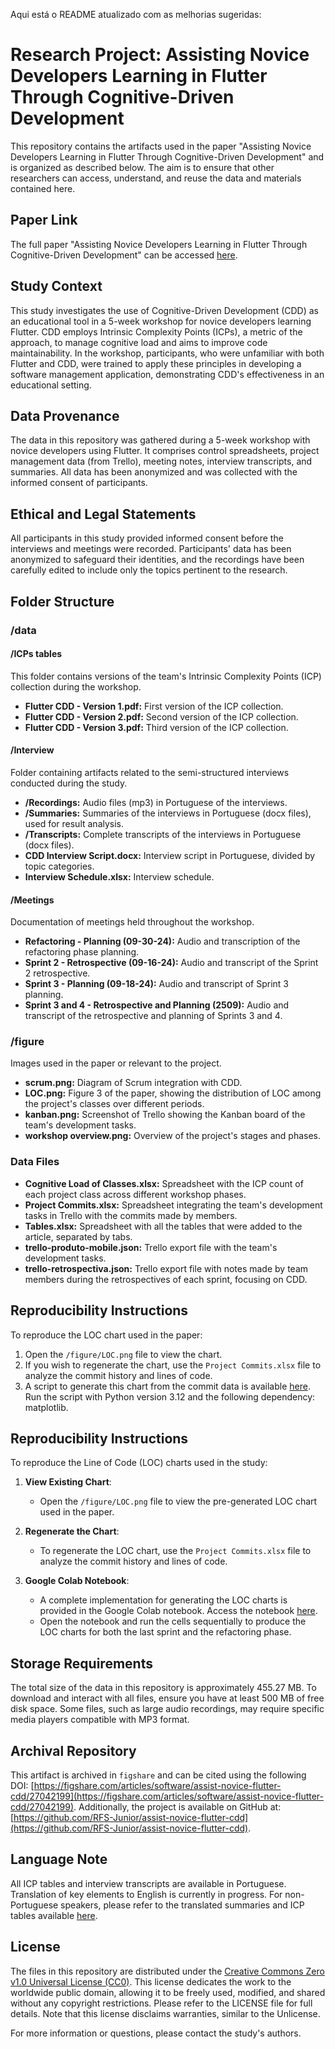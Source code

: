 Aqui está o README atualizado com as melhorias sugeridas:
# Research Project: Assisting Novice Developers Learning in Flutter Through Cognitive-Driven Development

This repository contains the artifacts used in the paper "Assisting Novice Developers Learning in Flutter Through Cognitive-Driven Development" and is organized as described below. The aim is to ensure that other researchers can access, understand, and reuse the data and materials contained here.

## Paper Link
The full paper "Assisting Novice Developers Learning in Flutter Through Cognitive-Driven Development" can be accessed [here](https://arxiv.org/abs/2408.11209).

## Study Context
This study investigates the use of Cognitive-Driven Development (CDD) as an educational tool in a 5-week workshop for novice developers learning Flutter. CDD employs Intrinsic Complexity Points (ICPs), a metric of the approach, to manage cognitive load and aims to improve code maintainability. In the workshop, participants, who were unfamiliar with both Flutter and CDD, were trained to apply these principles in developing a software management application, demonstrating CDD's effectiveness in an educational setting.

## Data Provenance
The data in this repository was gathered during a 5-week workshop with novice developers using Flutter. It comprises control spreadsheets, project management data (from Trello), meeting notes, interview transcripts, and summaries. All data has been anonymized and was collected with the informed consent of participants.

## Ethical and Legal Statements
All participants in this study provided informed consent before the interviews and meetings were recorded. Participants' data has been anonymized to safeguard their identities, and the recordings have been carefully edited to include only the topics pertinent to the research.

## Folder Structure

### /data

#### /ICPs tables
This folder contains versions of the team's Intrinsic Complexity Points (ICP) collection during the workshop.

- **Flutter CDD - Version 1.pdf:** First version of the ICP collection.
- **Flutter CDD - Version 2.pdf:** Second version of the ICP collection.
- **Flutter CDD - Version 3.pdf:** Third version of the ICP collection.

#### /Interview
Folder containing artifacts related to the semi-structured interviews conducted during the study.

- **/Recordings:** Audio files (mp3) in Portuguese of the interviews.
- **/Summaries:** Summaries of the interviews in Portuguese (docx files), used for result analysis.
- **/Transcripts:** Complete transcripts of the interviews in Portuguese (docx files).
- **CDD Interview Script.docx:** Interview script in Portuguese, divided by topic categories.
- **Interview Schedule.xlsx:** Interview schedule.

#### /Meetings
Documentation of meetings held throughout the workshop.

- **Refactoring - Planning (09-30-24):** Audio and transcription of the refactoring phase planning.
- **Sprint 2 - Retrospective (09-16-24):** Audio and transcript of the Sprint 2 retrospective.
- **Sprint 3 - Planning (09-18-24):** Audio and transcript of Sprint 3 planning.
- **Sprint 3 and 4 - Retrospective and Planning (2509):** Audio and transcript of the retrospective and planning of Sprints 3 and 4.

### /figure
Images used in the paper or relevant to the project.

- **scrum.png:** Diagram of Scrum integration with CDD.
- **LOC.png:** Figure 3 of the paper, showing the distribution of LOC among the project's classes over different periods.
- **kanban.png:** Screenshot of Trello showing the Kanban board of the team's development tasks.
- **workshop overview.png:** Overview of the project's stages and phases.

### Data Files

- **Cognitive Load of Classes.xlsx:** Spreadsheet with the ICP count of each project class across different workshop phases.
- **Project Commits.xlsx:** Spreadsheet integrating the team's development tasks in Trello with the commits made by members.
- **Tables.xlsx:** Spreadsheet with all the tables that were added to the article, separated by tabs.
- **trello-produto-mobile.json:** Trello export file with the team's development tasks.
- **trello-retrospectiva.json:** Trello export file with notes made by team members during the retrospectives of each sprint, focusing on CDD.

## Reproducibility Instructions
To reproduce the LOC chart used in the paper:
1. Open the `/figure/LOC.png` file to view the chart.
2. If you wish to regenerate the chart, use the `Project Commits.xlsx` file to analyze the commit history and lines of code.
3. A script to generate this chart from the commit data is available [here](URL_DO_SCRIPT). Run the script with Python version 3.12 and the following dependency: matplotlib.

## Reproducibility Instructions

To reproduce the Line of Code (LOC) charts used in the study:

1. **View Existing Chart**:
   - Open the `/figure/LOC.png` file to view the pre-generated LOC chart used in the paper.

2. **Regenerate the Chart**:
   - To regenerate the LOC chart, use the `Project Commits.xlsx` file to analyze the commit history and lines of code.

3. **Google Colab Notebook**:
   - A complete implementation for generating the LOC charts is provided in the Google Colab notebook. Access the notebook [here](https://colab.research.google.com/drive/13ummg-lgIX6eD2R-s-hv1-vdQsg0Y3P-).
   - Open the notebook and run the cells sequentially to produce the LOC charts for both the last sprint and the refactoring phase.

## Storage Requirements
The total size of the data in this repository is approximately 455.27 MB. To download and interact with all files, ensure you have at least 500 MB of free disk space. Some files, such as large audio recordings, may require specific media players compatible with MP3 format.

## Archival Repository
This artifact is archived in `figshare` and can be cited using the following DOI: [https://figshare.com/articles/software/assist-novice-flutter-cdd/27042199](https://figshare.com/articles/software/assist-novice-flutter-cdd/27042199). Additionally, the project is available on GitHub at: [https://github.com/RFS-Junior/assist-novice-flutter-cdd](https://github.com/RFS-Junior/assist-novice-flutter-cdd).

## Language Note
All ICP tables and interview transcripts are available in Portuguese. Translation of key elements to English is currently in progress. For non-Portuguese speakers, please refer to the translated summaries and ICP tables available [here](URL_DAS_TABELAS_TRADUZIDAS).

## License
The files in this repository are distributed under the [Creative Commons Zero v1.0 Universal License (CC0)](https://creativecommons.org/publicdomain/zero/1.0/). This license dedicates the work to the worldwide public domain, allowing it to be freely used, modified, and shared without any copyright restrictions. Please refer to the LICENSE file for full details. Note that this license disclaims warranties, similar to the Unlicense.

For more information or questions, please contact the study's authors.